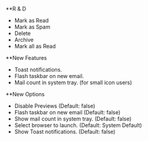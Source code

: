 **R & D
* Mark as Read
* Mark as Spam
* Delete
* Archive
* Mark all as Read

**New Features
* Toast notifications.
* Flash taskbar on new email.
* Mail count in system tray. (for small icon users)

**New Options
* Disable Previews (Default: false)
* Flash taskbar on new email (Default: false)
* Show mail count in system tray. (Default: false)
* Select browser to launch. (Default: System Default)
* Show Toast notifications. (Default: false)